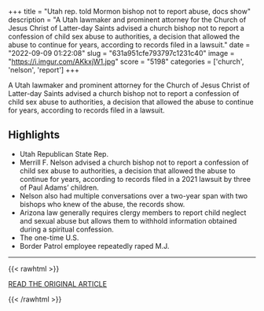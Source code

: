 +++
title = "Utah rep. told Mormon bishop not to report abuse, docs show"
description = "A Utah lawmaker and prominent attorney for the Church of Jesus Christ of Latter-day Saints advised a church bishop not to report a confession of child sex abuse to authorities, a decision that allowed the abuse to continue for years, according to records filed in a lawsuit."
date = "2022-09-09 01:22:08"
slug = "631a951cfe793797c1231c40"
image = "https://i.imgur.com/AKkxjW1.jpg"
score = "5198"
categories = ['church', 'nelson', 'report']
+++

A Utah lawmaker and prominent attorney for the Church of Jesus Christ of Latter-day Saints advised a church bishop not to report a confession of child sex abuse to authorities, a decision that allowed the abuse to continue for years, according to records filed in a lawsuit.

## Highlights

- Utah Republican State Rep.
- Merrill F. Nelson advised a church bishop not to report a confession of child sex abuse to authorities, a decision that allowed the abuse to continue for years, according to records filed in a 2021 lawsuit by three of Paul Adams’ children.
- Nelson also had multiple conversations over a two-year span with two bishops who knew of the abuse, the records show.
- Arizona law generally requires clergy members to report child neglect and sexual abuse but allows them to withhold information obtained during a spiritual confession.
- The one-time U.S.
- Border Patrol employee repeatedly raped M.J.

---

{{< rawhtml >}}
  <p class="article-category">
    <a target="_blank" href="https://apnews.com/article/religion-lawsuits-utah-sexual-abuse-by-clergy-government-and-politics-9f1607f4d308248ebf12dc32f70376ec">READ THE ORIGINAL ARTICLE</a>
  </p>
{{< /rawhtml >}}
